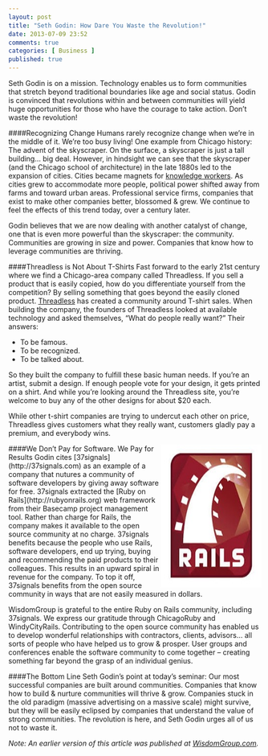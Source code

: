 ```yaml
---
layout: post
title: "Seth Godin: How Dare You Waste the Revolution!"
date: 2013-07-09 23:52
comments: true
categories: [ Business ]
published: true
---
```

Seth Godin is on a mission. Technology enables us to form communities that stretch beyond traditional boundaries like age and social status. Godin is convinced that revolutions within and between communities will yield huge opportunities for those who have the courage to take action. Don’t waste the revolution!
<!--more-->
####Recognizing Change
Humans rarely recognize change when we’re in the middle of it. We’re too busy living! One example from Chicago history: The advent of the skyscraper. On the surface, a skyscraper is just a tall building… big deal. However, in hindsight we can see that the skyscraper (and the Chicago school of architecture) in the late 1880s led to the expansion of cities. Cities became magnets for [knowledge workers](http://en.wikipedia.org/wiki/Knowledge_worker). As cities grew to accommodate more people, political power shifted away from farms and toward urban areas. Professional service firms, companies that exist to make other companies better, blossomed & grew. We continue to feel the effects of this trend today, over a century later.

Godin believes that we are now dealing with another catalyst of change, one that is even more powerful than the skyscraper: the community. Communities are growing in size and power. Companies that know how to leverage communities are thriving.

####Threadless is Not About T-Shirts
Fast forward to the early 21st century where we find a Chicago-area company called Threadless. If you sell a product that is easily copied, how do you differentiate yourself from the competition? By selling something that goes beyond the easily cloned product. [Threadless](http://threadless.com/) has created a community around T-shirt sales. When building the company, the founders of Threadless looked at available technology and asked themselves, “What do people really want?” Their answers:

* To be famous.
* To be recognized.
* To be talked about.

So they built the company to fulfill these basic human needs. If you’re an artist, submit a design. If enough people vote for your design, it gets printed on a shirt. And while you’re looking around the Threadless site, you’re welcome to buy any of the other designs for about $20 each.

While other t-shirt companies are trying to undercut each other on price, Threadless gives customers what they really want, customers gladly pay a premium, and everybody wins.

<img src="/images/rails_logo.jpg" width="200" height="285" align="right" title="Ruby on Rails Logo" alt="Ruby on Rails Logo">
####We Don’t Pay for Software. We Pay for Results
Godin cites [37signals](http://37signals.com) as an example of a company that nutures a community of software developers by giving away software for free. 37signals extracted the [Ruby on Rails](http://rubyonrails.org) web framework from their Basecamp project management tool. Rather than charge for Rails, the company makes it available to the open source community at no charge. 37signals benefits because the people who use Rails, software developers, end up trying, buying and recommending the paid products to their colleagues. This results in an upward spiral in revenue for the company. To top it off, 37signals benefits from the open source community in ways that are not easily measured in dollars.

WisdomGroup is grateful to the entire Ruby on Rails community, including 37signals. We express our gratitude through ChicagoRuby and WindyCityRails. Contributing to the open source community has enabled us to develop wonderful relationships with contractors, clients, advisors… all sorts of people who have helped us to grow & prosper. User groups and conferences enable the software community to come together – creating something far beyond the grasp of an individual genius.

####The Bottom Line
Seth Godin’s point at today’s seminar: Our most successful companies are built around communities. Companies that know how to build & nurture communities will thrive & grow. Companies stuck in the old paradigm (massive advertising on a massive scale) might survive, but they will be easily eclipsed by companies that understand the value of strong communities. The revolution is here, and Seth Godin urges all of us not to waste it.

_Note: An earlier version of this article was published at [WisdomGroup.com](http://wisdomgroup.com)._
